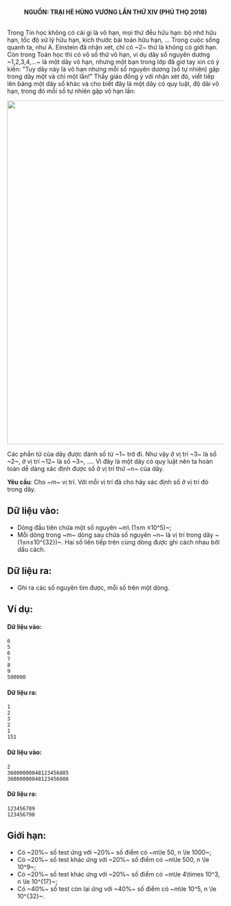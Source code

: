 **<center>NGUỒN: TRẠI HÈ HÙNG VƯƠNG LẦN THỨ XIV (PHÚ THỌ 2018)</center>**
<br>

Trong Tin học không có cái gì là vô hạn, mọi thứ đều hữu hạn: bộ nhớ hữu hạn, tốc độ xử lý hữu hạn, kích thước bài toán hữu hạn, ... Trong cuộc sống quanh ta, như A. Einstein đã nhận xét, chỉ có ~2~ thứ là không có giới hạn.
Còn trong Toán học thì có vô số thứ vô hạn, ví dụ dãy số nguyên dương ~1,2,3,4,…~ là một dãy vô hạn, nhưng một bạn trong lớp đã giơ tay xin có ý kiến: ”Tuy dãy này là vô hạn nhưng mỗi số nguyên dương (số tự nhiên) gặp trong dãy một và chỉ một lần!” Thầy giáo đồng ý với nhận xét đó, viết tiếp lên bảng một dãy số khác và cho biết  đây là một dãy có quy luật, độ dài vô hạn, trong đó mỗi số tự nhiên gặp vô hạn lần:
<center><img src="/images/problems/811/infinity.svg" width=800px></center>

Các phần tử của dãy được đánh số từ ~1~ trở đi. Như vậy ở vị trí ~3~ là số ~2~, ở vị trí ~12~ là số ~3~, …. Vì đây là một dãy có quy luật nên ta hoàn toàn dễ dàng xác định được số ở vị trí thứ ~n~ của dãy.

**Yêu cầu**: Cho ~m~ vị trí. Với mỗi vị trí đã cho hãy xác định số ở vị trí đó trong dãy.

## Dữ liệu vào:
- Dòng đầu tiên chứa một số nguyên ~m\ (1≤m ≤10^5)~;
- Mỗi dòng trong ~m~ dòng sau chứa số nguyên ~n~ là vị trí trong dãy ~(1≤n≤10^{32})~.
Hai số liên tiếp trên cùng dòng được ghi cách nhau bởi dấu cách.

## Dữ liệu ra:
- Ghi ra các số nguyên tìm được, mỗi số trên một dòng.

## Ví dụ: 
#### Dữ liệu vào:
```
6
5
6
7
8
9
500000
```

#### Dữ liệu ra:
```
1
2
3
2
1
151
```

#### Dữ liệu vào:
```
2
36000000048123456805
36000000048123456806
```

#### Dữ liệu ra:
```
123456789
123456790
```

## Giới hạn:
- Có ~20\%~ số test ứng với ~20\%~ số điểm có ~m\le 50, n \le 1000~;
- Có ~20\%~ số test khác ứng với ~20\%~ số điểm có ~m\le 500, n \le 10^9~;
- Có ~20\%~ số test khác ứng với ~20\%~ số điểm có ~m\le 4\times 10^3, n \le 10^{17}~;
- Có ~40\%~ số test còn lại ứng với ~40\%~ số điểm có ~m\le 10^5, n \le 10^{32}~.